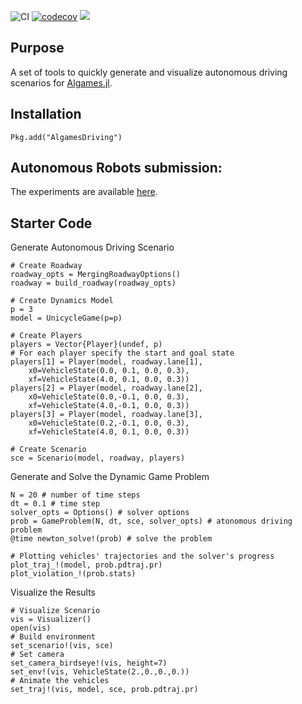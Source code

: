 ![CI](https://github.com/simon-lc/AlgamesDriving.jl/workflows/CI/badge.svg)
[![codecov](https://codecov.io/gh/simon-lc/AlgamesDriving.jl/branch/master/graph/badge.svg?token=UMFAFPUGBE)](https://codecov.io/gh/simon-lc/AlgamesDriving.jl)
[![](https://img.shields.io/badge/docs-dev-blue.svg)](https://simon-lc.github.io/AlgamesDriving.jl/dev)

## Purpose
A set of tools to quickly generate and visualize autonomous driving scenarios for [Algames.jl](https://github.com/simon-lc/Algames.jl).

## Installation
```
Pkg.add("AlgamesDriving")
```

## Autonomous Robots submission: 
The experiments are available [here](https://github.com/simon-lc/AlgamesDriving.jl/releases/tag/autonomous_robots_v1.0).

## Starter Code
Generate Autonomous Driving Scenario
```
# Create Roadway
roadway_opts = MergingRoadwayOptions()
roadway = build_roadway(roadway_opts)

# Create Dynamics Model
p = 3
model = UnicycleGame(p=p)

# Create Players
players = Vector{Player}(undef, p)
# For each player specify the start and goal state
players[1] = Player(model, roadway.lane[1],
    x0=VehicleState(0.0, 0.1, 0.0, 0.3),
    xf=VehicleState(4.0, 0.1, 0.0, 0.3))
players[2] = Player(model, roadway.lane[2],
    x0=VehicleState(0.0,-0.1, 0.0, 0.3),
    xf=VehicleState(4.0,-0.1, 0.0, 0.3))
players[3] = Player(model, roadway.lane[3],
    x0=VehicleState(0.2,-0.1, 0.0, 0.3),
    xf=VehicleState(4.0, 0.1, 0.0, 0.3))

# Create Scenario
sce = Scenario(model, roadway, players)
```
Generate and Solve the Dynamic Game Problem
```
N = 20 # number of time steps
dt = 0.1 # time step
solver_opts = Options() # solver options
prob = GameProblem(N, dt, sce, solver_opts) # atonomous driving problem
@time newton_solve!(prob) # solve the problem

# Plotting vehicles' trajectories and the solver's progress
plot_traj_!(model, prob.pdtraj.pr)
plot_violation_!(prob.stats)
```
 Visualize the Results
```
# Visualize Scenario
vis = Visualizer()
open(vis)
# Build environment
set_scenario!(vis, sce)
# Set camera
set_camera_birdseye!(vis, height=7)
set_env!(vis, VehicleState(2.,0.,0.,0.))
# Animate the vehicles
set_traj!(vis, model, sce, prob.pdtraj.pr)

```
